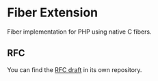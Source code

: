 # Fiber Extension

Fiber implementation for PHP using native C fibers.

## RFC

You can find the [RFC draft](https://github.com/trowski/fiber-rfc/blob/master/rfc.md) in its own repository.
